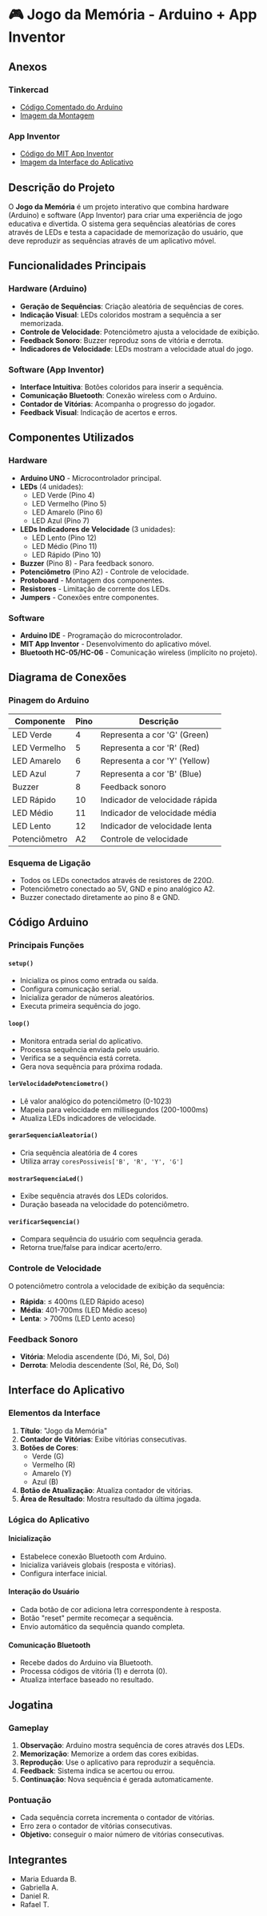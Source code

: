 # 🎮 Jogo da Memória - Arduino + App Inventor

## Anexos
### Tinkercad
- [Código Comentado do Arduino](https://ray.so/E9oF2Rk)
- [Imagem da Montagem](https://ibb.co/LzRXN25Q)

### App Inventor
- [Código do MIT App Inventor](https://ibb.co/H1C3GtJ)
- [Imagem da Interface do Aplicativo](https://ibb.co/HDVVk1Bx)

## Descrição do Projeto

O **Jogo da Memória** é um projeto interativo que combina hardware (Arduino) e software (App Inventor) para criar uma experiência de jogo educativa e divertida. O sistema gera sequências aleatórias de cores através de LEDs e testa a capacidade de memorização do usuário, que deve reproduzir as sequências através de um aplicativo móvel.

## Funcionalidades Principais

### Hardware (Arduino)
- **Geração de Sequências**: Criação aleatória de sequências de cores.
- **Indicação Visual**: LEDs coloridos mostram a sequência a ser memorizada.
- **Controle de Velocidade**: Potenciômetro ajusta a velocidade de exibição.
- **Feedback Sonoro**: Buzzer reproduz sons de vitória e derrota.
- **Indicadores de Velocidade**: LEDs mostram a velocidade atual do jogo.

### Software (App Inventor)
- **Interface Intuitiva**: Botões coloridos para inserir a sequência.
- **Comunicação Bluetooth**: Conexão wireless com o Arduino.
- **Contador de Vitórias**: Acompanha o progresso do jogador.
- **Feedback Visual**: Indicação de acertos e erros.

## Componentes Utilizados

### Hardware
- **Arduino UNO** - Microcontrolador principal.
- **LEDs** (4 unidades):
  - LED Verde (Pino 4)
  - LED Vermelho (Pino 5)
  - LED Amarelo (Pino 6)
  - LED Azul (Pino 7)
- **LEDs Indicadores de Velocidade** (3 unidades):
  - LED Lento (Pino 12)
  - LED Médio (Pino 11)
  - LED Rápido (Pino 10)
- **Buzzer** (Pino 8) - Para feedback sonoro.
- **Potenciômetro** (Pino A2) - Controle de velocidade.
- **Protoboard** - Montagem dos componentes.
- **Resistores** - Limitação de corrente dos LEDs.
- **Jumpers** - Conexões entre componentes.

### Software
- **Arduino IDE** - Programação do microcontrolador.
- **MIT App Inventor** - Desenvolvimento do aplicativo móvel.
- **Bluetooth HC-05/HC-06** - Comunicação wireless (implícito no projeto).

## Diagrama de Conexões

### Pinagem do Arduino

| Componente | Pino | Descrição |
|------------|------|-----------|
| LED Verde | 4 | Representa a cor 'G' (Green) |
| LED Vermelho | 5 | Representa a cor 'R' (Red) |
| LED Amarelo | 6 | Representa a cor 'Y' (Yellow) |
| LED Azul | 7 | Representa a cor 'B' (Blue) |
| Buzzer | 8 | Feedback sonoro |
| LED Rápido | 10 | Indicador de velocidade rápida |
| LED Médio | 11 | Indicador de velocidade média |
| LED Lento | 12 | Indicador de velocidade lenta |
| Potenciômetro | A2 | Controle de velocidade |

### Esquema de Ligação
- Todos os LEDs conectados através de resistores de 220Ω.
- Potenciômetro conectado ao 5V, GND e pino analógico A2.
- Buzzer conectado diretamente ao pino 8 e GND.

## Código Arduino

### Principais Funções

#### `setup()`
- Inicializa os pinos como entrada ou saída.
- Configura comunicação serial.
- Inicializa gerador de números aleatórios.
- Executa primeira sequência do jogo.

#### `loop()`
- Monitora entrada serial do aplicativo.
- Processa sequência enviada pelo usuário.
- Verifica se a sequência está correta.
- Gera nova sequência para próxima rodada.

#### `lerVelocidadePotenciometro()`
- Lê valor analógico do potenciômetro (0-1023)
- Mapeia para velocidade em millisegundos (200-1000ms)
- Atualiza LEDs indicadores de velocidade.

#### `gerarSequenciaAleatoria()`
- Cria sequência aleatória de 4 cores
- Utiliza array `coresPossiveis['B', 'R', 'Y', 'G']`

#### `mostrarSequenciaLed()`
- Exibe sequência através dos LEDs coloridos.
- Duração baseada na velocidade do potenciômetro.

#### `verificarSequencia()`
- Compara sequência do usuário com sequência gerada.
- Retorna true/false para indicar acerto/erro.

### Controle de Velocidade

O potenciômetro controla a velocidade de exibição da sequência:
- **Rápida**: ≤ 400ms (LED Rápido aceso)
- **Média**: 401-700ms (LED Médio aceso)
- **Lenta**: > 700ms (LED Lento aceso)

### Feedback Sonoro

- **Vitória**: Melodia ascendente (Dó, Mi, Sol, Dó)
- **Derrota**: Melodia descendente (Sol, Ré, Dó, Sol)

## Interface do Aplicativo

### Elementos da Interface

1. **Título**: "Jogo da Memória"
2. **Contador de Vitórias**: Exibe vitórias consecutivas.
3. **Botões de Cores**:
   - Verde (G)
   - Vermelho (R)
   - Amarelo (Y)
   - Azul (B)
4. **Botão de Atualização**: Atualiza contador de vitórias.
5. **Área de Resultado**: Mostra resultado da última jogada.

### Lógica do Aplicativo

#### Inicialização
- Estabelece conexão Bluetooth com Arduino.
- Inicializa variáveis globais (resposta e vitórias).
- Configura interface inicial.

#### Interação do Usuário
- Cada botão de cor adiciona letra correspondente à resposta.
- Botão "reset" permite recomeçar a sequência.
- Envio automático da sequência quando completa.

#### Comunicação Bluetooth
- Recebe dados do Arduino via Bluetooth.
- Processa códigos de vitória (1) e derrota (0).
- Atualiza interface baseado no resultado.

## Jogatina

### Gameplay
1. **Observação**: Arduino mostra sequência de cores através dos LEDs.
2. **Memorização**: Memorize a ordem das cores exibidas.
3. **Reprodução**: Use o aplicativo para reproduzir a sequência.
4. **Feedback**: Sistema indica se acertou ou errou.
5. **Continuação**: Nova sequência é gerada automaticamente.

### Pontuação
- Cada sequência correta incrementa o contador de vitórias.
- Erro zera o contador de vitórias consecutivas.
- **Objetivo:** conseguir o maior número de vitórias consecutivas.

## Integrantes
- Maria Eduarda B.
- Gabriella A.
- Daniel R.
- Rafael T.
